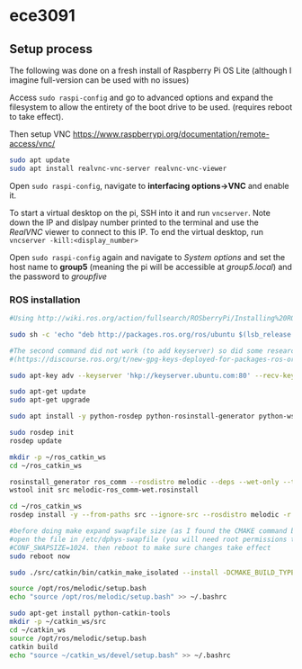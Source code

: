 # ece3091

## Setup process

The following was done on a fresh install of Raspberry Pi OS Lite (although I imagine full-version can be used with no issues)

Access `sudo raspi-config` and go to advanced options and expand the filesystem to allow the entirety of the boot drive to be used. (requires reboot to take effect).

Then setup VNC https://www.raspberrypi.org/documentation/remote-access/vnc/

```sh
sudo apt update
sudo apt install realvnc-vnc-server realvnc-vnc-viewer
```

Open `sudo raspi-config`, navigate to **interfacing options->VNC** and enable it.

To start a virtual desktop on the pi, SSH into it and run `vncserver`.
Note down the IP and dislpay number printed to the terminal and use the *RealVNC* viewer to connect to this IP.
To end the virtual desktop, run `vncserver -kill:<display_number>`

Open `sudo raspi-config` again and navigate to *System options* and set the host name to **group5** (meaning the pi will be accessible at *group5.local*) and the password to *groupfive*

### ROS installation
```sh
#Using http://wiki.ros.org/action/fullsearch/ROSberryPi/Installing%20ROS%20Melodic%20on%20the%20Raspberry%20Pi?action=fullsearch&context=180&value=linkto%3A%22ROSberryPi%2FInstalling+ROS+Melodic+on+the+Raspberry+Pi%22

sudo sh -c 'echo "deb http://packages.ros.org/ros/ubuntu $(lsb_release -sc) main" > /etc/apt/sources.list.d/ros-latest.list'

#The second command did not work (to add keyserver) so did some research and found this 
#(https://discourse.ros.org/t/new-gpg-keys-deployed-for-packages-ros-org/9454) which suggested

sudo apt-key adv --keyserver 'hkp://keyserver.ubuntu.com:80' --recv-key C1CF6E31E6BADE8868B172B4F42ED6FBAB17C654

sudo apt-get update
sudo apt-get upgrade

sudo apt install -y python-rosdep python-rosinstall-generator python-wstool python-rosinstall build-essential cmake

sudo rosdep init
rosdep update

mkdir -p ~/ros_catkin_ws
cd ~/ros_catkin_ws

rosinstall_generator ros_comm --rosdistro melodic --deps --wet-only --tar > melodic-ros_comm-wet.rosinstall
wstool init src melodic-ros_comm-wet.rosinstall

cd ~/ros_catkin_ws
rosdep install -y --from-paths src --ignore-src --rosdistro melodic -r --os=debian:buster

#before doing make expand swapfile size (as I found the CMAKE command below failed without doing so)
#open the file in /etc/dphys-swapfile (you will need root permissions to modify) and change CONF_SWAPSIZE to
#CONF_SWAPSIZE=1024. then reboot to make sure changes take effect
sudo reboot now

sudo ./src/catkin/bin/catkin_make_isolated --install -DCMAKE_BUILD_TYPE=Release --install-space /opt/ros/melodic -j2

source /opt/ros/melodic/setup.bash
echo "source /opt/ros/melodic/setup.bash" >> ~/.bashrc

sudo apt-get install python-catkin-tools
mkdir -p ~/catkin_ws/src
cd ~/catkin_ws
source /opt/ros/melodic/setup.bash
catkin build
echo "source ~/catkin_ws/devel/setup.bash" >> ~/.bashrc

```
